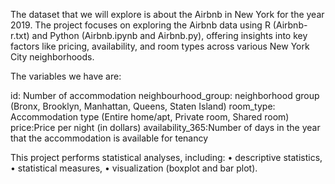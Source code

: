 The dataset that we will explore is about the Airbnb in New York for the year 2019.
The project focuses on exploring the Airbnb data using R (Airbnb-r.txt) and Python (Airbnb.ipynb and Airbnb.py), offering insights into key factors like pricing, availability, and room types across various New York City neighborhoods.

The variables we have are:

id: Number of accommodation
neighbourhood_group: neighborhood group (Bronx, Brooklyn, Manhattan, Queens, Staten Island)
room_type: Accommodation type (Entire home/apt, Private room, Shared room)
price:Price per night (in dollars)
availability_365:Number of days in the year that the accommodation is available for tenancy

This project performs statistical analyses, including:
•	descriptive statistics, 
•	statistical measures,
•	visualization (boxplot and bar plot).
